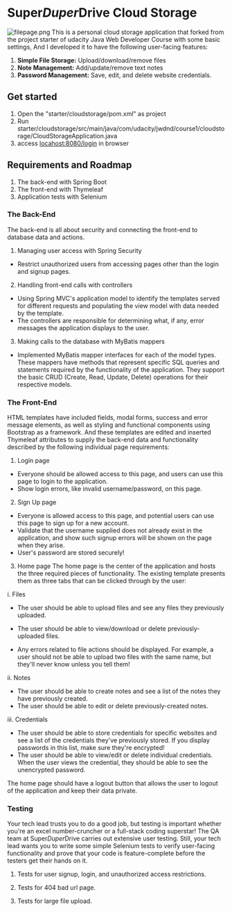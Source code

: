 # Super*Duper*Drive Cloud Storage
![filepage.png](https://raw.github.com/cagehao/Cloud-Storage/master/images/filepage.png)
This is a personal cloud storage application that forked from the project starter of udacity Java Web Developer Course with some basic settings, And I developed it to have the following user-facing features:

1. **Simple File Storage:** Upload/download/remove files
2. **Note Management:** Add/update/remove text notes
3. **Password Management:** Save, edit, and delete website credentials.  

## Get started
1. Open the "starter/cloudstorage/pom.xml" as project
2. Run starter/cloudstorage/src/main/java/com/udacity/jwdnd/course1/cloudstorage/CloudStorageApplication.java 
3. access <locahost:8080/login> in browser

## Requirements and Roadmap

1. The back-end with Spring Boot
2. The front-end with Thymeleaf
3. Application tests with Selenium

### The Back-End
The back-end is all about security and connecting the front-end to database data and actions. 

1. Managing user access with Spring Security
 - Restrict unauthorized users from accessing pages other than the login and signup pages.

2. Handling front-end calls with controllers
 - Using Spring MVC's application model to identify the templates served for different requests and populating the view model with data needed by the template. 
 - The controllers are responsible for determining what, if any, error messages the application displays to the user.


3. Making calls to the database with MyBatis mappers
 - Implemented MyBatis mapper interfaces for each of the model types. These mappers have methods that represent specific SQL queries and statements required by the functionality of the application. They support the basic CRUD (Create, Read, Update, Delete) operations for their respective models.


### The Front-End
HTML templates have included fields, modal forms, success and error message elements, as well as styling and functional components using Bootstrap as a framework. And these templates are edited and inserted Thymeleaf attributes to supply the back-end data and functionality described by the following individual page requirements:

1. Login page
 - Everyone should be allowed access to this page, and users can use this page to login to the application. 
 - Show login errors, like invalid username/password, on this page. 


2. Sign Up page
 - Everyone is allowed access to this page, and potential users can use this page to sign up for a new account. 
 - Validate that the username supplied does not already exist in the application, and show such signup errors will be shown on the page when they arise.
 - User's password are stored securely!


3. Home page
The home page is the center of the application and hosts the three required pieces of functionality. The existing template presents them as three tabs that can be clicked through by the user:


 i. Files
  - The user should be able to upload files and see any files they previously uploaded. 

  - The user should be able to view/download or delete previously-uploaded files.
  - Any errors related to file actions should be displayed. For example, a user should not be able to upload two files with the same name, but they'll never know unless you tell them!


 ii. Notes
  - The user should be able to create notes and see a list of the notes they have previously created.
  - The user should be able to edit or delete previously-created notes.

 iii. Credentials
 - The user should be able to store credentials for specific websites and see a list of the credentials they've previously stored. If you display passwords in this list, make sure they're encrypted!
 - The user should be able to view/edit or delete individual credentials. When the user views the credential, they should be able to see the unencrypted password.

The home page should have a logout button that allows the user to logout of the application and keep their data private.

### Testing
Your tech lead trusts you to do a good job, but testing is important whether you're an excel number-cruncher or a full-stack coding superstar! The QA team at Super*Duper*Drive carries out extensive user testing. Still, your tech lead wants you to write some simple Selenium tests to verify user-facing functionality and prove that your code is feature-complete before the testers get their hands on it.

1. Tests for user signup, login, and unauthorized access restrictions.

2. Tests for 404 bad url page.

3. Tests for large file upload.
